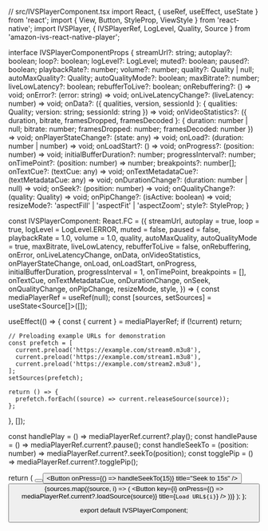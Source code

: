 // src/IVSPlayerComponent.tsx
import React, { useRef, useEffect, useState } from 'react';
import { View, Button, StyleProp, ViewStyle } from 'react-native';
import IVSPlayer, { IVSPlayerRef, LogLevel, Quality, Source } from 'amazon-ivs-react-native-player';

interface IVSPlayerComponentProps {
streamUrl?: string;
autoplay?: boolean;
loop?: boolean;
logLevel?: LogLevel;
muted?: boolean;
paused?: boolean;
playbackRate?: number;
volume?: number;
quality?: Quality | null;
autoMaxQuality?: Quality;
autoQualityMode?: boolean;
maxBitrate?: number;
liveLowLatency?: boolean;
rebufferToLive?: boolean;
onRebuffering?: () => void;
onError?: (error: string) => void;
onLiveLatencyChange?: (liveLatency: number) => void;
onData?: ({ qualities, version, sessionId }: { qualities: Quality; version: string; sessionId: string }) => void;
onVideoStatistics?: ({ duration, bitrate, framesDropped, framesDecoded }: { duration: number | null; bitrate: number; framesDropped: number; framesDecoded: number }) => void;
onPlayerStateChange?: (state: any) => void;
onLoad?: (duration: number | number) => void;
onLoadStart?: () => void;
onProgress?: (position: number) => void;
initialBufferDuration?: number;
progressInterval?: number;
onTimePoint?: (position: number) => number;
breakpoints?: number[];
onTextCue?: (textCue: any) => void;
onTextMetadataCue?: (textMetadataCue: any) => void;
onDurationChange?: (duration: number | null) => void;
onSeek?: (position: number) => void;
onQualityChange?: (quality: Quality) => void;
onPipChange?: (isActive: boolean) => void;
resizeMode?: 'aspectFill' | 'aspectFit' | 'aspectZoom';
style?: StyleProp<ViewStyle>;
}

const IVSPlayerComponent: React.FC<IVSPlayerComponentProps> = ({
streamUrl,
autoplay = true,
loop = true,
logLevel = LogLevel.ERROR,
muted = false,
paused = false,
playbackRate = 1.0,
volume = 1.0,
quality,
autoMaxQuality,
autoQualityMode = true,
maxBitrate,
liveLowLatency,
rebufferToLive = false,
onRebuffering,
onError,
onLiveLatencyChange,
onData,
onVideoStatistics,
onPlayerStateChange,
onLoad,
onLoadStart,
onProgress,
initialBufferDuration,
progressInterval = 1,
onTimePoint,
breakpoints = [],
onTextCue,
onTextMetadataCue,
onDurationChange,
onSeek,
onQualityChange,
onPipChange,
resizeMode,
style,
}) => {
const mediaPlayerRef = useRef<IVSPlayerRef>(null);
const [sources, setSources] = useState<Source[]>([]);

useEffect(() => {
const { current } = mediaPlayerRef;
if (!current) return;

    // Preloading example URLs for demonstration
    const prefetch = [
      current.preload('https://example.com/stream0.m3u8'),
      current.preload('https://example.com/stream1.m3u8'),
      current.preload('https://example.com/stream2.m3u8'),
    ];
    setSources(prefetch);

    return () => {
      prefetch.forEach((source) => current.releaseSource(source));
    };
}, []);

const handlePlay = () => mediaPlayerRef.current?.play();
const handlePause = () => mediaPlayerRef.current?.pause();
const handleSeekTo = (position: number) => mediaPlayerRef.current?.seekTo(position);
const togglePip = () => mediaPlayerRef.current?.togglePip();

return (
<View style={style}>
<IVSPlayer
ref={mediaPlayerRef}
streamUrl={streamUrl}
autoplay={autoplay}
loop={loop}
logLevel={logLevel}
muted={muted}
paused={paused}
playbackRate={playbackRate}
volume={volume}
quality={quality}
autoMaxQuality={autoMaxQuality}
autoQualityMode={autoQualityMode}
maxBitrate={maxBitrate}
liveLowLatency={liveLowLatency}
rebufferToLive={rebufferToLive}
onRebuffering={onRebuffering}
onError={onError}
onLiveLatencyChange={onLiveLatencyChange}
onData={onData}
onVideoStatistics={onVideoStatistics}
onPlayerStateChange={onPlayerStateChange}
onLoad={onLoad}
onLoadStart={onLoadStart}
onProgress={onProgress}
initialBufferDuration={initialBufferDuration}
progressInterval={progressInterval}
onTimePoint={onTimePoint}
breakpoints={breakpoints}
onTextCue={onTextCue}
onTextMetadataCue={onTextMetadataCue}
onDurationChange={onDurationChange}
onSeek={onSeek}
onQualityChange={onQualityChange}
onPipChange={onPipChange}
resizeMode={resizeMode}
/>
<Button onPress={handlePlay} title="Play" />
<Button onPress={handlePause} title="Pause" />
<Button onPress={() => handleSeekTo(15)} title="Seek to 15s" />
<Button onPress={togglePip} title="Toggle PiP" />
{sources.map((source, i) => (
<Button key={i} onPress={() => mediaPlayerRef.current?.loadSource(source)} title={`Load URL${i}`} />
))}
</View>
);
};

export default IVSPlayerComponent;
